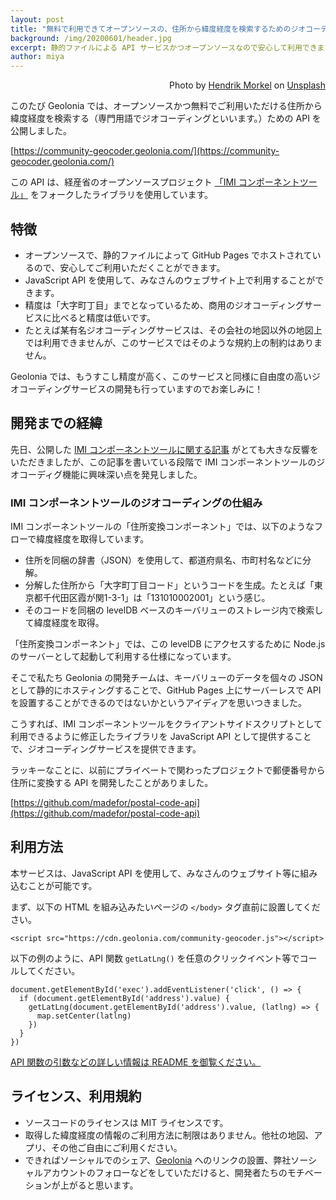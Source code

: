 ```yaml
---
layout: post
title: "無料で利用できてオープンソースの、住所から緯度経度を検索するためのジオコーディング API を公開しました。"
background: /img/20200601/header.jpg
excerpt: 静的ファイルによる API サービスかつオープンソースなので安心して利用できます。
author: miya
---
```


<p style="text-align: right;">Photo by <a href="https://unsplash.com/@hendrikmorkel">Hendrik Morkel</a> on <a href="https://unsplash.com/">Unsplash</a></p>

このたび Geolonia では、オープンソースかつ無料でご利用いただける住所から緯度経度を検索する（専門用語でジオコーディングといいます。）ための API を公開しました。

[https://community-geocoder.geolonia.com/](https://community-geocoder.geolonia.com/)

この API は、経産省のオープンソースプロジェクト [「IMI コンポーネントツール」](https://info.gbiz.go.jp/tools/imi_tools/) をフォークしたライブラリを使用しています。

## 特徴

* オープンソースで、静的ファイルによって GitHub Pages でホストされているので、安心してご利用いただくことができます。
* JavaScript API を使用して、みなさんのウェブサイト上で利用することができます。
* 精度は「大字町丁目」までとなっているため、商用のジオコーディングサービスに比べると精度は低いです。
* たとえば某有名ジオコーディングサービスは、その会社の地図以外の地図上では利用できませんが、このサービスではそのような規約上の制約はありません。

<div class="alert alert-primary">
Geolonia では、もうすこし精度が高く、このサービスと同様に自由度の高いジオコーディングサービスの開発も行っていますのでお楽しみに！
</div>

## 開発までの経緯

先日、公開した [IMI コンポーネントツールに関する記事](https://blog.geolonia.com/2020/05/29/imi-tools.html) がとても大きな反響をいただきましたが、この記事を書いている段階で IMI コンポーネントツールのジオコーディグ機能に興味深い点を発見しました。

### IMI コンポーネントツールのジオコーディングの仕組み

IMI コンポーネントツールの「住所変換コンポーネント」では、以下のようなフローで緯度経度を取得しています。

* 住所を同梱の辞書（JSON）を使用して、都道府県名、市町村名などに分解。
* 分解した住所から「大字町丁目コード」というコードを生成。たとえば「東京都千代田区霞が関1-3-1」は「131010002001」という感じ。
* そのコードを同梱の levelDB ベースのキーバリューのストレージ内で検索して緯度経度を取得。

「住所変換コンポーネント」では、この levelDB にアクセスするために Node.js のサーバーとして起動して利用する仕様になっています。

そこで私たち Geolonia の開発チームは、キーバリューのデータを個々の JSON として静的にホスティングすることで、GitHub Pages 上にサーバーレスで API を設置することができるのではないかというアイディアを思いつきました。

こうすれば、IMI コンポーネントツールをクライアントサイドスクリプトとして利用できるように修正したライブラリを JavaScript API として提供することで、ジオコーディングサービスを提供できます。

ラッキーなことに、以前にプライベートで関わったプロジェクトで郵便番号から住所に変換する API を開発したことがありました。

[https://github.com/madefor/postal-code-api](https://github.com/madefor/postal-code-api)

## 利用方法

本サービスは、JavaScript API を使用して、みなさんのウェブサイト等に組み込むことが可能です。

まず、以下の HTML を組み込みたいページの `</body>` タグ直前に設置してください。

```
<script src="https://cdn.geolonia.com/community-geocoder.js"></script>
```

以下の例のように、API 関数 `getLatLng()` を任意のクリックイベント等でコールしてください。

```
document.getElementById('exec').addEventListener('click', () => {
  if (document.getElementById('address').value) {
    getLatLng(document.getElementById('address').value, (latlng) => {
      map.setCenter(latlng)
    })
  }
})
```

[API 関数の引数などの詳しい情報は README を御覧ください。](https://github.com/geolonia/community-geocoder)

## ライセンス、利用規約

* ソースコードのライセンスは MIT ライセンスです。
* 取得した緯度経度の情報のご利用方法に制限はありません。他社の地図、アプリ、その他ご自由にご利用ください。
* できればソーシャルでのシェア、[Geolonia](https://geolonia.com/) へのリンクの設置、弊社ソーシャルアカウントのフォローなどをしていただけると、開発者たちのモチベーションが上がると思います。
